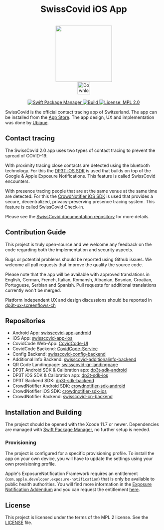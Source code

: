 <h1 align="center">SwissCovid iOS App</h1>
<br />
<div align="center">
  <img width="180" height="180" src="DP3TApp/Resources/Assets.xcassets/AppIcon.appiconset/appicon@180x180.png" />
  <br />
  <div>
    <!-- App Store -->
    <a href="https://apps.apple.com/ch/app/swisscovid/id1509275381">
      <img height="40" src="https://bag-coronavirus.ch/wp-content/uploads/2020/04/app-store.png" alt="Download on the App Store" />
    </a>
  </div>
</div>
<br />
<div align="center">
    <!-- SPM -->
    <a href="https://github.com/apple/swift-package-manager">
      <img alt="Swift Package Manager"
      src="https://img.shields.io/badge/SPM-%E2%9C%93-brightgreen.svg?style=flat">
    </a>
    <!-- Build -->
    <a href="https://github.com/DP-3T/dp3t-app-ios-ch/build">
      <img alt="Build"
      src="https://github.com/DP-3T/dp3t-app-ios-ch/workflows/build/badge.svg">
    </a>
    <!-- License -->
    <a href="https://github.com/DP-3T/dp3t-sdk-ios-ch/blob/master/LICENSE">
      <img alt="License: MPL 2.0"
      src="https://img.shields.io/badge/License-MPL%202.0-brightgreen.svg">
    </a>
</div>

SwissCovid is the official contact tracing app of Switzerland. The app can be installed from the [App Store](https://apps.apple.com/ch/app/swisscovid/id1509275381). The app design, UX and implementation was done by [Ubique](https://www.ubique.ch/?app=github).

## Contact tracing

The SwissCovid 2.0 app uses two types of contact tracing to prevent the spread of COVID-19.

With proximity tracing close contacts are detected using the bluetooth technology. For this the [DP3T iOS SDK](https://github.com/DP-3T/dp3t-sdk-ios) is used that builds on top of the Google & Apple Exposure Notifications. This feature is called SwissCovid encounters.

With presence tracing people that are at the same venue at the same time are detected. For this the [CrowdNotifier iOS SDK](https://github.com/CrowdNotifier/crowdnotifier-sdk-ios) is used that provides a secure, decentralized, privacy-preserving presence tracing system. This feature is called SwissCovid Check-in.

Please see the [SwissCovid documentation repository](https://github.com/SwissCovid/swisscovid-doc) for more details.

## Contribution Guide

This project is truly open-source and we welcome any feedback on the code regarding both the implementation and security aspects.

Bugs or potential problems should be reported using Github issues. We welcome all pull requests that improve the quality the source code. 

Please note that the app will be available with approved translations in English, German, French, Italian, Romansh, Albanian, Bosnian, Croatian, Portuguese, Serbian and Spanish. Pull requests for additional translations currently won't be merged.

Platform independent UX and design discussions should be reported in [dp3t-ux-screenflows-ch](https://github.com/DP-3T/dp3t-ux-screenflows-ch)

## Repositories
* Android App: [swisscovid-app-android](https://github.com/SwissCovid/swisscovid-app-android)
* iOS App: [swisscovid-app-ios](https://github.com/SwissCovid/swisscovid-app-ios)
* CovidCode Web-App: [CovidCode-UI](https://github.com/admin-ch/CovidCode-UI)
* CovidCode Backend: [CovidCode-Service](https://github.com/admin-ch/CovidCode-service)
* Config Backend: [swisscovid-config-backend](https://github.com/SwissCovid/swisscovid-config-backend)
* Additional Info Backend: [swisscovid-additionalinfo-backend](https://github.com/SwissCovid/swisscovid-additionalinfo-backend)
* QR Code Landingpage: [swisscovid-qr-landingpage](https://github.com/SwissCovid/swisscovid-qr-landingpage)
* DP3T Android SDK & Calibration app: [dp3t-sdk-android](https://github.com/DP-3T/dp3t-sdk-android)
* DP3T iOS SDK & Calibration app: [dp3t-sdk-ios](https://github.com/DP-3T/dp3t-sdk-ios)
* DP3T Backend SDK: [dp3t-sdk-backend](https://github.com/DP-3T/dp3t-sdk-backend)
* CrowdNotifier Android SDK: [crowdnotifier-sdk-android](https://github.com/CrowdNotifier/crowdnotifier-sdk-android)
* CrowdNotifier iOS SDK: [crowdnotifier-sdk-ios](https://github.com/CrowdNotifier/crowdnotifier-sdk-ios)
* CrowdNotifier Backend: [swisscovid-cn-backend](https://github.com/SwissCovid/swisscovid-cn-backend)


## Installation and Building

The project should be opened with the Xcode 11.7 or newer. Dependencies are managed with [Swift Package Manager](https://swift.org/package-manager), no further setup is needed.

### Provisioning

The project is configured for a specific provisioning profile. To install the app on your own device, you will have to update the settings using your own provisioning profile.

Apple's ExposureNotification Framework requires an entitlement (`com.apple.developer.exposure-notification`) that is only be available to public health authorities. You will find more information in the [Exposure Notification Addendum](https://developer.apple.com/contact/request/download/Exposure_Notification_Addendum.pdf) and you can request the entitlement [here](https://developer.apple.com/contact/request/exposure-notification-entitlement).

## License
This project is licensed under the terms of the MPL 2 license. See the [LICENSE](LICENSE) file.
